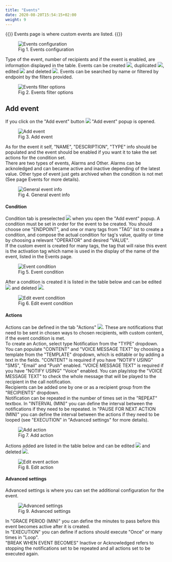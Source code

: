 ```yaml
---
title: "Events"
date: 2020-08-20T15:54:15+02:00
weight: 9
---
```


{{<lead>}}
Events page is where custom events are listed. 
{{</lead>}}
<figure class="image_container">
    <img class="center_image" src="/config-events.png" alt="Events configuration">
    <figcaption>Fig 1. Events configuration</figcaption>
</figure>

Type of the event, number of recipients and if the event is enabled, are information displayed in the table. Events can be created <img src="/add_event_button.png">, duplicated <img  src="/duplicate_event.png">, edited <img src="/edit_event.png"> and deleted <img  src="/delete_event.png">. Events can be searched by name or filtered by endpoint by the filters provided.
<figure class="image_container">
    <img class="center_image figure_resize2" src="/config_events_filters.png" alt="Events filter options">
    <figcaption>Fig 2. Events filter options</figcaption>
</figure>

## Add event
If you click on the "Add event" button <img src="/add_event_button.png"> "Add event" popup is opened.
<figure class="image_container">
    <img class="center_image" src="/add_event.png" alt="Add event">
    <figcaption>Fig 3. Add event</figcaption>
</figure>

As for the event it self, "NAME", "DESCRIPTION", "TYPE" info should be populated and the event should be enabled if you want it to take the set actions for the condition set.<br/>
There are two types of events, Alarms and Other. Alarms can be acknoledged and can became active and inactive depending of the latest value. Other type of event just gets archived when the condition is not met (See page Events for more details). 
<figure class="image_container">
    <img class="center_image" src="/event_general.png" alt="General event info">
    <figcaption>Fig 4. General event info</figcaption>
</figure>

#### Condition
Condition tab is preselected <img src="/condition_tab.png"> when you open the "Add event" popup. A condition must be set in order for the event to be created. You should choose one "ENDPOINT", and one or many tags from "TAG" list to create a condition, and compose the actual condition for tag's value, quality or time by choosing a relevant "OPERATOR" and desired "VALUE". <br/> If the custom event is created for many tags, the tag that will raise this event is the activation tag which name is used in the display of the name of the event, listed in the Events page.
<figure class="image_container">
    <img class="center_image" src="/event_condition.png" alt="Event condition">
    <figcaption>Fig 5. Event condition</figcaption>
</figure>

After a condition is created it is listed in the table below and can be edited <img src="/edit_event.png"> and deleted <img  src="/delete_event.png">.
<figure class="image_container">
    <img class="center_image" src="/condition_edit_mode.png" alt="Edit event condition">
    <figcaption>Fig 6. Edit event condition</figcaption>
</figure>

#### Actions
Actions can be defined in the tab "Actions" <img  src="/actions_tab.png">.
These are notifications that need to be sent in chosen ways to chosen recipients, with custom content, if the event condition is met.
<br/>
To create an Action, select type Notification from the "TYPE" dropdown. 
You can populate "CONTENT" and "VOICE MESSAGE TEXT" by choosing a template from the "TEMPLATE" dropdown, which is editable or by adding a text in the fields. "CONTENT" is required if you have "NOTIFY USING" "SMS", "Email" and "Push" enabled. "VOICE MESSAGE TEXT" is required if you have "NOTIFY USING" "Voice" enabled. You can play/stop the "VOICE MESSAGE TEXT" to check the whole message that will be played to the recipient in the call notification. <br/>
Recipients can be added one by one or as a recipient group from the "RECIPIENTS" dropdown.
<br/>
Notification can be repeated in the number of times set in the "REPEAT" textbox. In "INTERVAL (MIN)" you can define the interval between the notifications if they need to be repeated. In "PAUSE FOR NEXT ACTION (MIN)" you can define the interval between the actions if they need to be looped (see "EXECUTION" in "Advanced settings" for more details).
<figure class="image_container">
    <img class="center_image" src="/add_action.png" alt="Add action">
    <figcaption>Fig 7. Add action</figcaption>
</figure>

Actions added are listed in the table below and can be edited <img src="/edit_event.png"> and deleted <img  src="/delete_event.png">.
<figure class="image_container">
    <img class="center_image" src="/edit_event_action.png" alt="Edit event action">
    <figcaption>Fig 8. Edit action</figcaption>
</figure>

#### Advanced settings
Advanced settings is where you can set the additional configuration for the event.

<figure class="image_container">
    <img class="center_image" src="/advanced_settings.png" alt="Advanced settings"> 
    <figcaption>Fig 9. Advanced settings</figcaption>
</figure>

 In "GRACE PERIOD (MIN)" you can define the minutes to pass before this event becomes active after it is created. <br/>
 In "EXECUTION" you can define if actions should execute "Once" or many times in "Loop".<br/>
 "BREAK WHEN EVENT BECOMES" Inactive or Acknowledged refers to stopping the notifications set to be repeated and all actions set to be executed again.